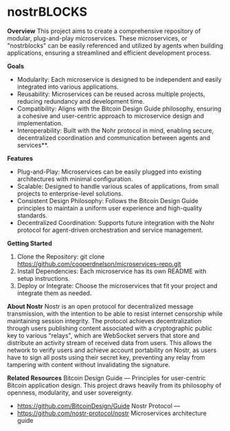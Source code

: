# nostrBLOCKS
**Overview**
This project aims to create a comprehensive repository of modular, plug-and-play microservices. These microservices, or "nostrblocks" can be easily referenced and utilized by agents when building applications, ensuring a streamlined and efficient development process.

**Goals**
- Modularity: Each microservice is designed to be independent and easily integrated into various applications.
- Reusability: Microservices can be reused across multiple projects, reducing redundancy and development time.
- Compatibility: Aligns with the Bitcoin Design Guide philosophy, ensuring a cohesive and user-centric approach to microservice design and implementation.
- Interoperability: Built with the Nohr protocol in mind, enabling secure, decentralized coordination and communication between agents and services**.

**Features**
- Plug-and-Play: Microservices can be easily plugged into existing architectures with minimal configuration.
- Scalable: Designed to handle various scales of applications, from small projects to enterprise-level solutions.
- Consistent Design Philosophy: Follows the Bitcoin Design Guide principles to maintain a uniform user experience and high-quality standards.
- Decentralized Coordination: Supports future integration with the Nohr protocol for agent-driven orchestration and service management.

**Getting Started**
1. Clone the Repository:
git clone https://github.com/cooperdnelson/microservices-repo.git
2.	Install Dependencies:
Each microservice has its own README with setup instructions.
3. Deploy or Integrate:
Choose the microservices that fit your project and integrate them as needed.

**About Nostr**
Nostr is an open protocol for decentralized message transmission, with the intention to be able to resist internet censorship while maintaining session integrity. 
The protocol achieves decentralization through users publishing content associated with a cryptographic public key to various "relays", which are WebSocket servers that store and distribute an activity stream of received data from users. 
This allows the network to verify users and achieve account portability on Nostr, as users have to sign all posts using their secret key, preventing any relay from tampering with content without invalidating the signature.

**Related Resources**
Bitcoin Design Guide — Principles for user-centric Bitcoin application design. This project draws heavily from its philosophy of openness, modularity, and user sovereignty.
- https://github.com/BitcoinDesign/Guide
Nostr Protocol — 
- https://github.com/nostr-protocol/nostr
Microservices architecture guide
